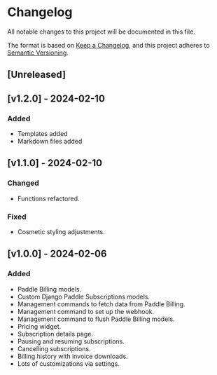 Changelog
=========

All notable changes to this project will be documented in this file.

The format is based on [Keep a Changelog](https://keepachangelog.com/en/1.0.0/),
and this project adheres to [Semantic Versioning](https://semver.org/spec/v2.0.0.html).



[Unreleased]
------------

[v1.2.0] - 2024-02-10
------------------

### Added

- Templates added
- Markdown files added

[v1.1.0] - 2024-02-10
------------------

### Changed

- Functions refactored.

### Fixed

- Cosmetic styling adjustments.

[v1.0.0] - 2024-02-06
------------------

### Added

- Paddle Billing models.
- Custom Django Paddle Subscriptions models.
- Management commands to fetch data from Paddle Billing.
- Management command to set up the webhook.
- Management command to flush Paddle Billing models.
- Pricing widget.
- Subscription details page.
- Pausing and resuming subscriptions.
- Cancelling subscriptions.
- Billing history with invoice downloads.
- Lots of customizations via settings.

<!--
### Added
### Changed
### Deprecated
### Removed
### Fixed
### Security
-->


